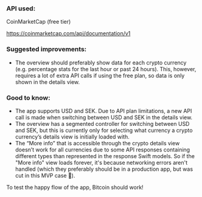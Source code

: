 
### API used: ### 
CoinMarketCap (free tier)

https://coinmarketcap.com/api/documentation/v1

### Suggested improvements: ### 
- The overview should preferably show data for each crypto currency (e.g. percentage stats for the last hour or past 24 hours). 
This, however, requires a lot of extra API calls if using the free plan, so data is only shown in the details view.

### Good to know: ###
- The app supports USD and SEK. Due to API plan limitations, a new API call is made when switching between USD and SEK in the details view.
- The overview has a segmented controller for switching between USD and SEK, but this is currently only for selecting what currency a crypto currency’s details view is initially loaded with.
- The “More info” that is accessible through the crypto details view doesn’t work for all currencies due to some API responses containing different types than represented in the response Swift models.
  So if the "More info" view loads forever, it's because networking errors aren't handled (which they preferably should be in a production app, but was cut in this MVP case 🙂).

To test the happy flow of the app, Bitcoin should work!
